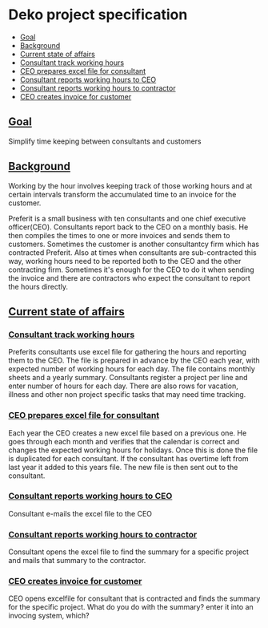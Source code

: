 

# Deko project specification

- [Goal](#goal)
- [Background](#background)
- [Current state of affairs](#currentstateofaffairs)
- [Consultant track working hours](#consultanttrackworkinghours)
- [CEO prepares excel file for consultant](#ceopreparesexcelfileforconsultant)
- [Consultant reports working hours to CEO](#consultantreportsworkinghourstoceo)
- [Consultant reports working hours to contractor](#consultantreportsworkinghourstocontractor)
- [CEO creates invoice for customer](#ceocreatesinvoiceforcustomer)


## [Goal](#goal)

Simplify time keeping between consultants and
customers

## [Background](#background)

Working by the hour involves keeping track of
those working hours and at certain intervals transform the
accumulated time to an invoice for the customer.

Preferit is a small business with ten consultants and one
chief executive officer(CEO). Consultants report back to the
CEO on a monthly basis. He then compiles the times to one or
more invoices and sends them to customers. Sometimes the
customer is another consultantcy firm which has contracted
Preferit. Also at times when consultants are sub-contracted
this way, working hours need to be reported both to the CEO
and the other contracting firm. Sometimes it's enough for the
CEO to do it when sending the invoice and there are
contractors who expect the consultant to report the hours
directly.

## [Current state of affairs](#currentstateofaffairs)

### [Consultant track working hours](#consultanttrackworkinghours)

Preferits consultants use excel file for gathering the
hours and reporting them to the CEO. The file is prepared in
advance by the CEO each year, with expected number of working
hours for each day. The file contains monthly
sheets and a yearly summary. Consultants register a project
per line and enter number of hours for each day. There are
also rows for vacation, illness and other non project specific
tasks that may need time tracking.

### [CEO prepares excel file for consultant](#ceopreparesexcelfileforconsultant)

Each year the CEO creates a new excel file based on a
previous one. He goes through each month and verifies that the
calendar is correct and changes the expected working hours for
holidays. Once this is done the file is duplicated for each
consultant. If the consultant has overtime left from last year
it added to this years file. The new file is then sent out to
the consultant.

### [Consultant reports working hours to CEO](#consultantreportsworkinghourstoceo)

Consultant e-mails the excel file to the CEO
### [Consultant reports working hours to contractor](#consultantreportsworkinghourstocontractor)

Consultant opens the excel file to find the summary for a
specific project and mails that summary to the contractor.

### [CEO creates invoice for customer](#ceocreatesinvoiceforcustomer)

CEO opens excelfile for consultant that is contracted and
finds the summary for the specific project.
What do you do with the summary? enter it into
an invocing system, which?


